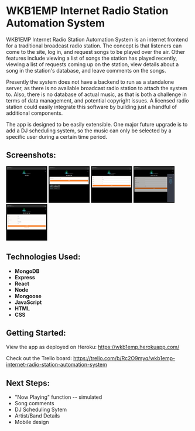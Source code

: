 # WKB1EMP Internet Radio Station Automation System
WKB1EMP Internet Radio Station Automation System is an internet frontend for a traditional broadcast radio station. The concept is that listeners can come to the site, log in, and request songs to be played over the air. Other features include viewing a list of songs the station has played recently, viewing a list of requests coming up on the station, view details about a song in the station's database, and leave comments on the songs.

Presently the system does not have a backend to run as a standalone server, as there is no available broadcast radio station to attach the system to. Also, there is no database of actual music, as that is both a challenge in terms of data management, and potential copyright issues. A licensed radio station could easily integrate this software by building just a handful of additional components.

The app is designed to be easily extensible. One major future upgrade is to add a DJ scheduling system, so the music can only be selected by a specific user during a certain time period.

## Screenshots:
<a href="screenshots/screenshot0.png"><img src="screenshots/screenshot0.png" width="112" height="100"></a>
<a href="screenshots/screenshot1.png"><img src="screenshots/screenshot1.png" width="112" height="100"></a>
<a href="screenshots/screenshot2.png"><img src="screenshots/screenshot2.png" width="112" height="100"></a>
<a href="screenshots/screenshot3.png"><img src="screenshots/screenshot3.png" width="112" height="100"></a>
<a href="screenshots/screenshot4.png"><img src="screenshots/screenshot4.png" width="112" height="100"></a>

## Technologies Used:
- __MongoDB__
- __Express__
- __React__
- __Node__
- __Mongoose__
- __JavaScript__
- __HTML__
- __CSS__

## Getting Started:
View the app as deployed on Heroku: <https://wkb1emp.herokuapp.com/>

Check out the Trello board: <https://trello.com/b/Rc2O9myq/wkb1emp-internet-radio-station-automation-system>


## Next Steps:
- "Now Playing" function -- simulated
- Song comments
- DJ Scheduling Sytem
- Artist/Band Details
- Mobile design